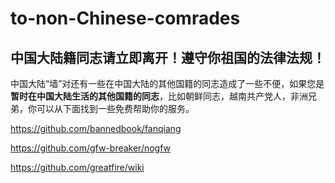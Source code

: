 # to-non-Chinese-comrades
## **中国大陆籍同志请立即离开！遵守你祖国的法律法规！**

中国大陆“墙”对还有一些在中国大陆的其他国籍的同志造成了一些不便，如果您是**暂时在中国大陆生活的其他国籍的同志**，比如朝鲜同志，越南共产党人，非洲兄弟，你可以从下面找到一些免费帮助你的服务。

https://github.com/bannedbook/fanqiang

https://github.com/gfw-breaker/nogfw

https://github.com/greatfire/wiki
